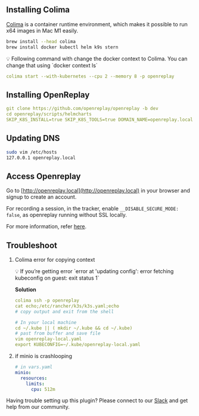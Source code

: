 ## Installing Colima

[Colima](https://github.com/abiosoft/colima) is a container runtime environment, which makes it possible to run x64 images in Mac M1 easily.

```bash
brew install --head colima
brew install docker kubectl helm k9s stern
```

<aside>
💡 Following command with change the docker context to Colima. You can change that using
`docker context ls`

</aside>

```yaml
colima start --with-kubernetes --cpu 2 --memory 8 -p openreplay
```

## Installing OpenReplay

```yaml
git clone https://github.com/openreplay/openreplay -b dev
cd openreplay/scripts/helmcharts
SKIP_K8S_INSTALL=true SKIP_K8S_TOOLS=true DOMAIN_NAME=openreplay.local bash -x init.sh
```

## Updating DNS


```bash
sudo vim /etc/hosts
127.0.0.1 openreplay.local
```

## Access Openreplay

Go to [http://openreplay.local](http://openreplay.local) in your browser and signup to create an account.

For recording a session, in the tracker, enable `__DISABLE_SECURE_MODE: false`, as openreplay running without SSL locally.

For more information, refer [here](https://docs.openreplay.com/installation/javascript-sdk#security).


## Troubleshoot

1. Colima error for copying context
    
    <aside>
    💡 If you’re getting error `error at 'updating config': error fetching kubeconfig on guest: exit status 1`
    
    </aside>
    
    **Solution**
    
    ```yaml
    colima ssh -p openreplay
    cat echo;/etc/rancher/k3s/k3s.yaml;echo
    # copy output and exit from the shell
    
    # In your local machine
    cd ~/.kube || ( mkdir ~/.kube && cd ~/.kube)
    # past from buffer and save file
    vim openreplay-local.yaml
    export KUBECONFIG=~/.kube/openreplay-local.yaml
    ```
    
2. if minio is crashlooping
    
    ```yaml
    # in vars.yaml
    minio:
      resources:
        limits:
          cpu: 512m
    ```
    
Having trouble setting up this plugin? Please connect to our [Slack](https://slack.openreplay.com/) and get help from our community.
